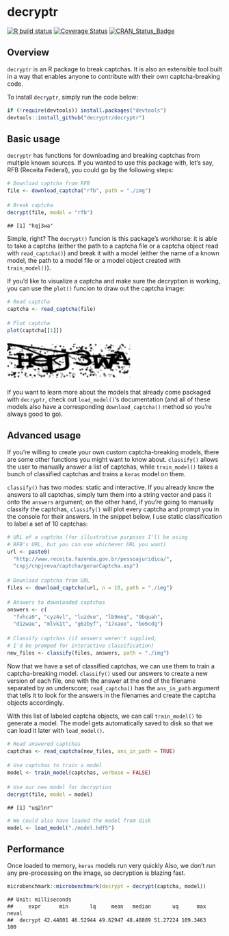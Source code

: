 
# decryptr

[![R build
status](https://github.com/decryptr/decryptr/workflows/R-CMD-check/badge.svg)](https://github.com/decryptr/decryptr/actions)
[![Coverage
Status](https://img.shields.io/codecov/c/github/decryptr/decryptr/master.svg)](https://codecov.io/github/decryptr/decryptr?branch=master)
[![CRAN\_Status\_Badge](http://www.r-pkg.org/badges/version/decryptr)](http://cran.r-project.org/package=decryptr)

## Overview

`decryptr` is an R package to break captchas. It is also an extensible
tool built in a way that enables anyone to contribute with their own
captcha-breaking code.

To install `decryptr`, simply run the code below:

``` r
if (!require(devtools)) install.packages("devtools")
devtools::install_github("decryptr/decryptr")
```

## Basic usage

`decryptr` has functions for downloading and breaking captchas from
multiple known sources. If you wanted to use this package with, let’s
say, RFB (Receita Federal), you could go by the following steps:

``` r
# Download captcha from RFB
file <- download_captcha("rfb", path = "./img")

# Break captcha
decrypt(file, model = "rfb")
```

    ## [1] "hqj3wa"

Simple, right? The `decrypt()` funcion is this package’s workhorse: it
is able to take a captcha (either the path to a captcha file or a
captcha object read with `read_captcha()`) and break it with a model
(either the name of a known model, the path to a model file or a model
object created with `train_model()`).

If you’d like to visualize a captcha and make sure the decryption is
working, you can use the `plot()` funcion to draw out the captcha image:

``` r
# Read captcha
captcha <- read_captcha(file)

# Plot captcha
plot(captcha[[1]])
```

![](README_files/figure-gfm/plot-1.png)<!-- -->

If you want to learn more about the models that already come packaged
with `decryptr`, check out `load_model()`’s documentation (and all of
these models also have a corresponding `download_captcha()` method so
you’re always good to go).

## Advanced usage

If you’re willing to create your own custom captcha-breaking models,
there are some other functions you might want to know about.
`classify()` allows the user to manually answer a list of captchas,
while `train_model()` takes a bunch of classified captchas and trains a
`keras` model on them.

`classify()` has two modes: static and interactive. If you already know
the answers to all captchas, simply turn them into a string vector and
pass it onto the `answers` argument; on the other hand, if you’re going
to manually classify the captchas, `classify()` will plot every captcha
and prompt you in the console for their answers. In the snippet below, I
use static classification to label a set of 10 captchas:

``` r
# URL of a captcha (for illustrative purposes I'll be using
# RFB's URL, but you can use whichever URL you want)
url <- paste0(
  "http://www.receita.fazenda.gov.br/pessoajuridica/",
  "cnpj/cnpjreva/captcha/gerarCaptcha.asp")

# Download captcha from URL
files <- download_captcha(url, n = 10, path = "./img")

# Answers to downloaded captchas
answers <- c(
  "fvhca9", "cyz4vl", "luzdve", "lb9mnq", "9bquah",
  "d1zwau", "mlvk1t", "g6zbyf", "17xauo", "bo6cdg")

# Classify captchas (if answers weren't supplied,
# I'd be promped for interactive classification)
new_files <- classify(files, answers, path = "./img")
```

Now that we have a set of classified captchas, we can use them to train
a captcha-breaking model. `classify()` used our answers to create a new
version of each file, one with the answer at the end of the filename
separated by an underscore; `read_captcha()` has the `ans_in_path`
argument that tells it to look for the answers in the filenames and
create the captcha objects accordingly.

With this list of labeled captcha objects, we can call `train_model()`
to generate a model. The model gets automatically saved to disk so that
we can load it later with `load_model()`.

``` r
# Read answered captchas
captchas <- read_captcha(new_files, ans_in_path = TRUE)

# Use captchas to train a model
model <- train_model(captchas, verbose = FALSE)

# Use our new model for decryption
decrypt(file, model = model)
```

    ## [1] "uq2lnr"

``` r
# We could also have loaded the model from disk
model <- load_model("./model.hdf5")
```

## Performance

Once loaded to memory, `keras` models run very quickly Also, we don’t
run any pre-processing on the image, so decryption is blazing fast.

``` r
microbenchmark::microbenchmark(decrypt = decrypt(captcha, model))
```

    ## Unit: milliseconds
    ##     expr      min       lq     mean   median       uq      max neval
    ##  decrypt 42.44801 46.52944 49.62947 48.48889 51.27224 109.3463   100
